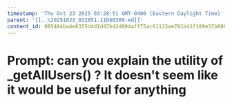 ```yaml
---
timestamp: 'Thu Oct 23 2025 03:28:51 GMT-0400 (Eastern Daylight Time)'
parent: '[[..\20251023_032851.11b60309.md]]'
content_id: 085484ba4e6355d4d1d47b42d094aff75ac61123ee781b41f189e37b88679103
---
```


# Prompt: can you explain the utility of \_getAllUsers() ? It doesn't seem like it would be useful for anything
